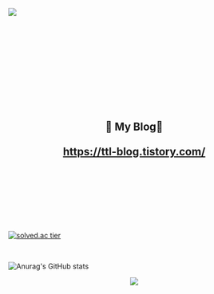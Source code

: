![](https://capsule-render.vercel.app/api?type=slice&color=ffc0cb&height=250&section=header&text=DongHunShin&fontAlign=80&fontSize=40&fontColor=000000&animation=twinkling)

<h2 align="center">
<br>
<br>
	<br>
<br>
</h2>


<br>
<br>

<h2 align="center"> 🧸 My Blog🧸 
	<br><br>
	  <a href="https://ttl-blog.tistory.com/">https://ttl-blog.tistory.com/</><br>
	<br><br>
	
</h2>

<br>


<br><br>

[![solved.ac tier](http://mazassumnida.wtf/api/v2/generate_badge?boj=huipulco)](https://solved.ac/huipulco)

<br>

![Anurag's GitHub stats](https://github-readme-stats.vercel.app/api?username=ShinDongHun1&&show_icons=true&theme=buefy)


<p align="center">
  <a href="https://hits.seeyoufarm.com">
  <img src="https://hits.seeyoufarm.com/api/count/incr/badge.svg?url=https%3A%2F%2Fgithub.com%2FShinDongHun1%2FShinDongHun1&count_bg=%23707070&title_bg=%23000000&icon=&icon_color=%23E7E7E7&title=VISIT&edge_flat=false)](https://hits.seeyoufarm.com_bg=%23ED6DA3&title_bg=%2386757E&icon=github.svg&icon_color=%23E1DEDE&title=hits&edge_flat=false"/>
  </a>
</p>
